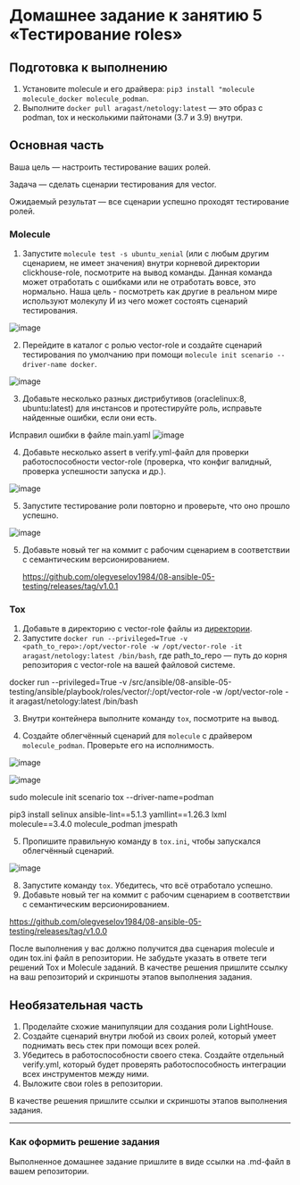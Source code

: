 # Домашнее задание к занятию 5 «Тестирование roles»

## Подготовка к выполнению

1. Установите molecule и его драйвера: `pip3 install "molecule molecule_docker molecule_podman`.
2. Выполните `docker pull aragast/netology:latest` —  это образ с podman, tox и несколькими пайтонами (3.7 и 3.9) внутри.

## Основная часть

Ваша цель — настроить тестирование ваших ролей. 

Задача — сделать сценарии тестирования для vector. 

Ожидаемый результат — все сценарии успешно проходят тестирование ролей.

### Molecule

1. Запустите  `molecule test -s ubuntu_xenial` (или с любым другим сценарием, не имеет значения) внутри корневой директории clickhouse-role, посмотрите на вывод команды. Данная команда может отработать с ошибками или не отработать вовсе, это нормально. Наша цель - посмотреть как другие в реальном мире используют молекулу И из чего может состоять сценарий тестирования.

![image](https://github.com/user-attachments/assets/6b8a7c57-94b5-4cf9-96aa-8547c87ccac7)


2. Перейдите в каталог с ролью vector-role и создайте сценарий тестирования по умолчанию при помощи `molecule init scenario --driver-name docker`.

![image](https://github.com/user-attachments/assets/a62c904c-b02a-428d-9d43-c67dbfbf9351)

3. Добавьте несколько разных дистрибутивов (oraclelinux:8, ubuntu:latest) для инстансов и протестируйте роль, исправьте найденные ошибки, если они есть.

Исправил ошибки в файле main.yaml
![image](https://github.com/user-attachments/assets/0ab1c870-0720-438b-8461-36e73445a8c7)


4. Добавьте несколько assert в verify.yml-файл для  проверки работоспособности vector-role (проверка, что конфиг валидный, проверка успешности запуска и др.).

![image](https://github.com/user-attachments/assets/941eb119-9376-4efb-a68e-ce9cbf1b9f45)

5. Запустите тестирование роли повторно и проверьте, что оно прошло успешно.

![image](https://github.com/user-attachments/assets/b3081b64-7b4f-4be2-a7b7-20650e3d246d)

5. Добавьте новый тег на коммит с рабочим сценарием в соответствии с семантическим версионированием.

   https://github.com/olegveselov1984/08-ansible-05-testing/releases/tag/v1.0.1
   

### Tox

1. Добавьте в директорию с vector-role файлы из [директории](./example).
2. Запустите `docker run --privileged=True -v <path_to_repo>:/opt/vector-role -w /opt/vector-role -it aragast/netology:latest /bin/bash`, где path_to_repo — путь до корня репозитория с vector-role на вашей файловой системе.

docker run --privileged=True -v /src/ansible/08-ansible-05-testing/ansible/playbook/roles/vector/:/opt/vector-role -w /opt/vector-role -it aragast/netology:latest /bin/bash

3. Внутри контейнера выполните команду `tox`, посмотрите на вывод.



4. Создайте облегчённый сценарий для `molecule` с драйвером `molecule_podman`. Проверьте его на исполнимость.

![image](https://github.com/user-attachments/assets/8a53196a-7b54-45db-89c4-32bfede94e4d)


![image](https://github.com/user-attachments/assets/1a63c600-426b-4166-8e9a-294220f79bbc)

sudo molecule init scenario tox  --driver-name=podman

pip3 install selinux ansible-lint==5.1.3 yamllint==1.26.3 lxml molecule==3.4.0 molecule_podman jmespath


5. Пропишите правильную команду в `tox.ini`, чтобы запускался облегчённый сценарий.

![image](https://github.com/user-attachments/assets/2a302701-c296-411b-a21b-88e46dca32bb)


8. Запустите команду `tox`. Убедитесь, что всё отработало успешно.
9. Добавьте новый тег на коммит с рабочим сценарием в соответствии с семантическим версионированием.

https://github.com/olegveselov1984/08-ansible-05-testing/releases/tag/v1.0.0


После выполнения у вас должно получится два сценария molecule и один tox.ini файл в репозитории. Не забудьте указать в ответе теги решений Tox и Molecule заданий. В качестве решения пришлите ссылку на  ваш репозиторий и скриншоты этапов выполнения задания. 

## Необязательная часть

1. Проделайте схожие манипуляции для создания роли LightHouse.
2. Создайте сценарий внутри любой из своих ролей, который умеет поднимать весь стек при помощи всех ролей.
3. Убедитесь в работоспособности своего стека. Создайте отдельный verify.yml, который будет проверять работоспособность интеграции всех инструментов между ними.
4. Выложите свои roles в репозитории.

В качестве решения пришлите ссылки и скриншоты этапов выполнения задания.

---

### Как оформить решение задания

Выполненное домашнее задание пришлите в виде ссылки на .md-файл в вашем репозитории.
